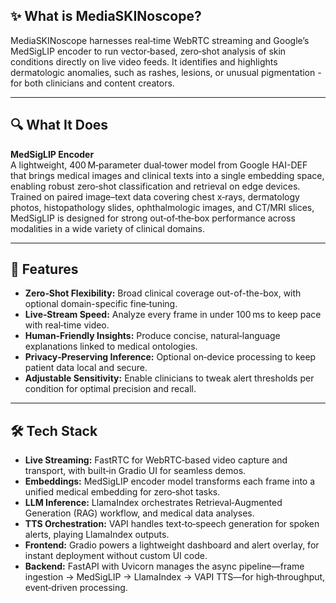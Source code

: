 ## ✨ What is MediaSKINoscope?  
MediaSKINoscope harnesses real‑time WebRTC streaming and Google’s MedSigLIP encoder to run vector‑based, zero‑shot analysis of skin conditions directly on live video feeds. It identifies and highlights dermatologic anomalies, such as rashes, lesions, or unusual pigmentation - for both clinicians and content creators.  

---

## 🔍 What It Does
**MedSigLIP Encoder**  
A lightweight, 400 M‑parameter dual‑tower model from Google HAI-DEF that brings medical images and clinical texts into a single embedding space, enabling robust zero‑shot classification and retrieval on edge devices. Trained on paired image–text data covering chest x‑rays, dermatology photos, histopathology slides, ophthalmologic images, and CT/MRI slices, MedSigLIP is designed for strong out‑of‑the‑box performance across modalities in a wide variety of clinical domains.

---

## 🚀 Features
- **Zero‑Shot Flexibility:**  Broad clinical coverage out-of-the-box, with optional domain-specific fine‑tuning. 
- **Live‑Stream Speed:** Analyze every frame in under 100 ms to keep pace with real‑time video.  
- **Human‑Friendly Insights:** Produce concise, natural‑language explanations linked to medical ontologies.  
- **Privacy‑Preserving Inference:** Optional on‑device processing to keep patient data local and secure.
- **Adjustable Sensitivity:** Enable clinicians to tweak alert thresholds per condition for optimal precision and recall. 

---

## 🛠 Tech Stack
- **Live Streaming:** FastRTC for WebRTC‑based video capture and transport, with built‑in Gradio UI for seamless demos.  
- **Embeddings:** MedSigLIP encoder model transforms each frame into a unified medical embedding for zero‑shot tasks.  
- **LLM Inference:** LlamaIndex orchestrates Retrieval‑Augmented Generation (RAG) workflow, and medical data analyses.  
- **TTS Orchestration:** VAPI handles text‑to‑speech generation for spoken alerts, playing LlamaIndex outputs.  
- **Frontend:** Gradio powers a lightweight dashboard and alert overlay, for instant deployment without custom UI code.  
- **Backend:** FastAPI with Uvicorn manages the async pipeline—frame ingestion → MedSigLIP → LlamaIndex → VAPI TTS—for high‑throughput, event‑driven processing.
